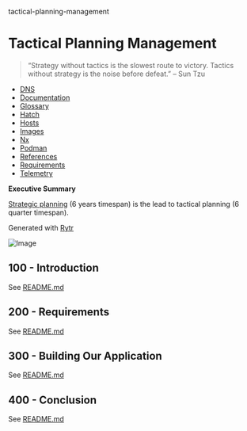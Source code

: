 tactical-planning-management
# Tactical Planning Management

> “Strategy without tactics is the slowest route to victory. Tactics without strategy is the noise before defeat.” – Sun Tzu

- [DNS](./DNS.md)
- [Documentation](./DOCUMENTATION.md)
- [Glossary](./GLOSSARY.md)
- [Hatch](./HATCH.md)
- [Hosts](./HOSTS.md)
- [Images](./IMAGES.md)
- [Nx](./NX.md)
- [Podman](./PODMAN.md)
- [References](./REFERENCES.md)
- [Requirements](./REQUIREMENTS.md)
- [Telemetry](./TELEMETRY.md)

**Executive Summary**

[Strategic planning](https://github.com/vanHeemstraSystems/strategic-planning-management) (6 years timespan) is the lead to tactical planning (6 quarter timespan).

Generated with [Rytr](https://app.rytr.me)

![Image](https://github.com/user-attachments/assets/b8b7b6d0-6511-4dea-8934-be7b5257d7fc)

## 100 - Introduction

See [README.md](./100/README.md)

## 200 - Requirements

See [README.md](./200/README.md)

## 300 - Building Our Application

See [README.md](./300/README.md)

## 400 - Conclusion

See [README.md](./400/README.md)
